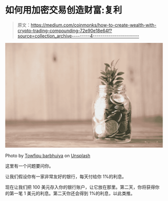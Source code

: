 # 如何用加密交易创造财富:复利

> 原文：<https://medium.com/coinmonks/how-to-create-wealth-with-crypto-trading-compounding-72e90e18e64f?source=collection_archive---------4----------------------->

![](img/73f90ff8f656636d5c5cee94099dc789.png)

Photo by [Towfiqu barbhuiya](https://unsplash.com/@towfiqu999999?utm_source=unsplash&utm_medium=referral&utm_content=creditCopyText) on [Unsplash](https://unsplash.com/s/photos/interest?utm_source=unsplash&utm_medium=referral&utm_content=creditCopyText)

这里有一个问题要问你。

让我们假设你有一家非常友好的银行，每天付给你 1%的利息。

现在让我们把 100 美元存入你的银行账户，让它放在那里。第二天，你将获得你的第一笔 1 美元的利息。第二天你还会得到 1%的利息，以此类推。